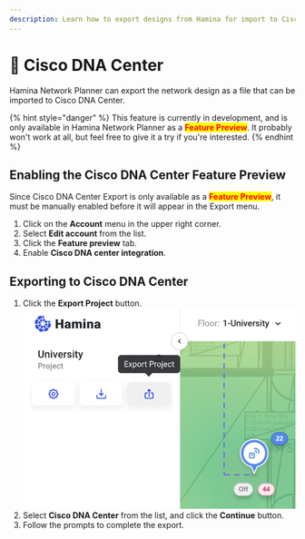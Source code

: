 ```yaml
---
description: Learn how to export designs from Hamina for import to Cisco DNA Center.
---
```


# 🧬 Cisco DNA Center

Hamina Network Planner can export the network design as a file that can be imported to Cisco DNA Center.

{% hint style="danger" %}
This feature is currently in development, and is only available in Hamina Network Planner as a <mark style="color:red;">**Feature Preview**</mark>. It probably won't work at all, but feel free to give it a try if you're interested.
{% endhint %}

## Enabling the Cisco DNA Center Feature Preview

Since Cisco DNA Center Export is only available as a <mark style="color:red;">**Feature Preview**</mark>, it must be manually enabled before it will appear in the Export menu.

1. Click on the **Account** menu in the upper right corner.
2. Select **Edit account** from the list.
3. Click the **Feature preview** tab.
4. Enable **Cisco DNA center integration**.

## Exporting to Cisco DNA Center

1. Click the **Export Project** button.\
   ![](<../.gitbook/assets/Export Project (1).png>)
2. Select **Cisco DNA Center** from the list, and click the **Continue** button.
3. Follow the prompts to complete the export.
